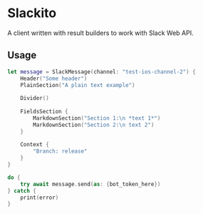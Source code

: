 # Slackito

A client written with result builders to work with Slack Web API.


## Usage


```swift
let message = SlackMessage(channel: "test-ios-channel-2") {
    Header("Some header")
    PlainSection("A plain text example")
    
    Divider()
    
    FieldsSection {
        MarkdownSection("Section 1:\n *text 1*")
        MarkdownSection("Section 2:\n text 2")
    }
    
    Context {
        "Branch: release"
    }
}

do {
    try await message.send(as: {bot_token_here})
} catch {
    print(error)
}
```

